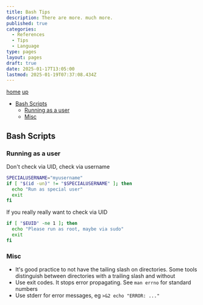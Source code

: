 ```yaml
---
title: Bash Tips
description: There are more. much more.
published: true
categories:
  - References
  - Tips
  - Language
type: pages
layout: pages
draft: true
date: 2025-01-17T13:05:00
lastmod: 2025-01-19T07:37:08.434Z
---
```


[home](/) [up](./)

* [Bash Scripts](#bash-scripts)
  * [Running as a user](#running-as-a-user)
  * [Misc](#misc)

## Bash Scripts

### Running as a user

Don't check via UID, check via username

```bash
SPECIALUSERNAME="myusername"
if [ "$(id -un)" != "$SPECIALUSERNAME" ]; then
  echo "Run as special user"
  exit
fi
```

If you really really want to check via UID

```bash
if [ "$EUID" -ne 1 ]; then
  echo "Please run as root, maybe via sudo"
  exit
fi
```

### Misc

* It's good practice to not have the tailing slash on directories. Some tools distinguish between directories with a trailing slash and without
* Use exit codes. It stops error propagating. See `man errno` for standard numbers
* Use stderr for error messages, eg `>&2 echo "ERROR: ..."`
